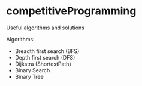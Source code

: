 # competitiveProgramming
Useful algorithms and solutions

Algorithms: 

* Breadth first search (BFS)
* Depth first search (DFS)
* Dijkstra (ShortestPath)
* Binary Search
* Binary Tree
